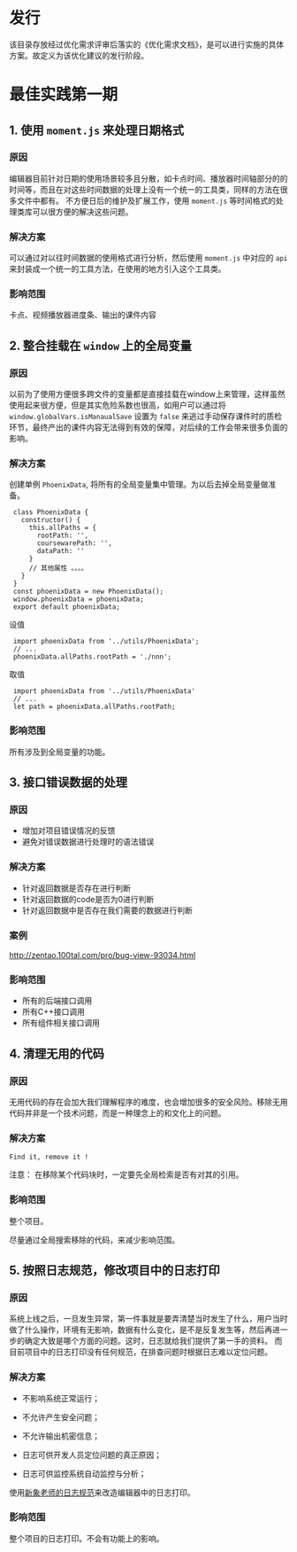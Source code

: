 # 发行

该目录存放经过优化需求评审后落实的《优化需求文档》，是可以进行实施的具体方案。故定义为该优化建议的发行阶段。

# 最佳实践第一期

## 1. 使用 `moment.js` 来处理日期格式

### 原因

编辑器目前针对日期的使用场景较多且分散，如卡点时间、播放器时间轴部分的的时间等，而且在对这些时间数据的处理上没有一个统一的工具类，同样的方法在很多文件中都有。 不方便日后的维护及扩展工作，使用 `moment.js` 等时间格式的处理类库可以很方便的解决这些问题。

### 解决方案

可以通过对以往时间数据的使用格式进行分析，然后使用 `moment.js` 中对应的 `api` 来封装成一个统一的工具方法，在使用的地方引入这个工具类。

### 影响范围

卡点、视频播放器进度条、输出的课件内容

## 2. 整合挂载在 `window` 上的全局变量

### 原因

 以前为了使用方便很多跨文件的变量都是直接挂载在window上来管理，这样虽然使用起来很方便，但是其实危险系数也很高，如用户可以通过将 `window.globalVars.isManaualSave` 设置为 `false` 来逃过手动保存课件时的质检环节，最终产出的课件内容无法得到有效的保障，对后续的工作会带来很多负面的影响。 

### 解决方案

创建单例 `PhoenixData`, 将所有的全局变量集中管理。为以后去掉全局变量做准备。
 ```
  class PhoenixData {
    constructor() {
      this.allPaths = {
        rootPath: '',
        coursewarePath: '',
        dataPath: ''
      }
      // 其他属性 。。。。
    }
  }
  const phoenixData = new PhoenixData();
  window.phoenixData = phoenixData;
  export default phoenixData;
 ```
 
 设值
 ```
  import phoenixData from '../utils/PhoenixData';
  // ...
  phoenixData.allPaths.rootPath = './nnn';
 ```

 取值
 ```
  import phoenixData from '../utils/PhoenixData'
  // ...
  let path = phoenixData.allPaths.rootPath;
 ```

 ### 影响范围

 所有涉及到全局变量的功能。

 ## 3. 接口错误数据的处理

 ### 原因

* 增加对项目错误情况的反馈
* 避免对错误数据进行处理时的语法错误

### 解决方案

* 针对返回数据是否存在进行判断
* 针对返回数据的code是否为0进行判断
* 针对返回数据中是否存在我们需要的数据进行判断

### 案例

http://zentao.100tal.com/pro/bug-view-93034.html

### 影响范围

* 所有的后端接口调用
* 所有C++接口调用
* 所有组件相关接口调用

## 4. 清理无用的代码

### 原因

无用代码的存在会加大我们理解程序的难度，也会增加很多的安全风险。移除无用代码并非是一个技术问题，而是一种理念上的和文化上的问题。

### 解决方案

`Find it, remove it !`

注意： 在移除某个代码块时，一定要先全局检索是否有对其的引用。

### 影响范围

整个项目。

尽量通过全局搜索移除的代码，来减少影响范围。

## 5. 按照日志规范，修改项目中的日志打印

### 原因

系统上线之后，一旦发生异常，第一件事就是要弄清楚当时发生了什么，用户当时做了什么操作，环境有无影响，数据有什么变化，是不是反复发生等，然后再进一步的确定大致是哪个方面的问题。这时，日志就给我们提供了第一手的资料。
而目前项目中的日志打印没有任何规范，在排查问题时根据日志难以定位问题。

### 解决方案

* 不影响系统正常运行；

* 不允许产生安全问题；

* 不允许输出机密信息；

* 日志可供开发人员定位问题的真正原因；

* 日志可供监控系统自动监控与分析；

使用[新象老师的日志规范](http://pxwiki.facethink.com/confluence/pages/viewpage.action?pageId=234395268)来改造编辑器中的日志打印。

### 影响范围

整个项目的日志打印。不会有功能上的影响。